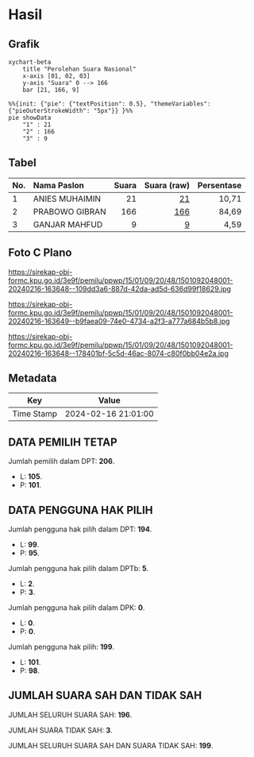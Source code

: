 # Hasil

## Grafik

```mermaid
xychart-beta
    title "Perolehan Suara Nasional"
    x-axis [01, 02, 03]
    y-axis "Suara" 0 --> 166
    bar [21, 166, 9]
```

```mermaid
%%{init: {"pie": {"textPosition": 0.5}, "themeVariables": {"pieOuterStrokeWidth": "5px"}} }%%
pie showData
    "1" : 21
    "2" : 166
    "3" : 9
```

## Tabel

| No. | Nama Paslon    | Suara | Suara (raw) | Persentase |
|:--- |:-------------- | -----:| -----------:| ----------:|
| 1   | ANIES MUHAIMIN | 21    | [21][p-1]   | 10,71      |
| 2   | PRABOWO GIBRAN | 166   | [166][p-2]  | 84,69      |
| 3   | GANJAR MAHFUD  | 9     | [9][p-3]    | 4,59       |


[p-1]: https://github.com/gigit-pemilu/pemilu-2024/blob/main/pilpres/hitung-suara/sub/15-jambi/sub/01--kerinci/sub/09-kayu-aro/sub/2048-tanjungbungo/sub/001-tps/sub/paslon-1.txt
[p-2]: https://github.com/gigit-pemilu/pemilu-2024/blob/main/pilpres/hitung-suara/sub/15-jambi/sub/01--kerinci/sub/09-kayu-aro/sub/2048-tanjungbungo/sub/001-tps/sub/paslon-2.txt
[p-3]: https://github.com/gigit-pemilu/pemilu-2024/blob/main/pilpres/hitung-suara/sub/15-jambi/sub/01--kerinci/sub/09-kayu-aro/sub/2048-tanjungbungo/sub/001-tps/sub/paslon-3.txt

## Foto C Plano

https://sirekap-obj-formc.kpu.go.id/3e9f/pemilu/ppwp/15/01/09/20/48/1501092048001-20240216-163648--109dd3a6-887d-42da-ad5d-636d99f18629.jpg

https://sirekap-obj-formc.kpu.go.id/3e9f/pemilu/ppwp/15/01/09/20/48/1501092048001-20240216-163649--b9faea09-74e0-4734-a2f3-a777a684b5b8.jpg

https://sirekap-obj-formc.kpu.go.id/3e9f/pemilu/ppwp/15/01/09/20/48/1501092048001-20240216-163648--178401bf-5c5d-46ac-8074-c80f0bb04e2a.jpg


## Metadata

| Key        | Value               |
| ---------- | ------------------- |
| Time Stamp | 2024-02-16 21:01:00 |


## DATA PEMILIH TETAP

Jumlah pemilih dalam DPT: **206**.
 * L: **105**.
 * P: **101**.

## DATA PENGGUNA HAK PILIH

Jumlah pengguna hak pilih dalam DPT: **194**.
 * L: **99**.
 * P: **95**.

Jumlah pengguna hak pilih dalam DPTb: **5**.
 * L: **2**.
 * P: **3**.

Jumlah pengguna hak pilih dalam DPK: **0**.
 * L: **0**.
 * P: **0**.

Jumlah pengguna hak pilih: **199**.
 * L: **101**.
 * P: **98**.

## JUMLAH SUARA SAH DAN TIDAK SAH

JUMLAH SELURUH SUARA SAH: **196**.

JUMLAH SUARA TIDAK SAH: **3**.

JUMLAH SELURUH SUARA SAH DAN SUARA TIDAK SAH: **199**.



